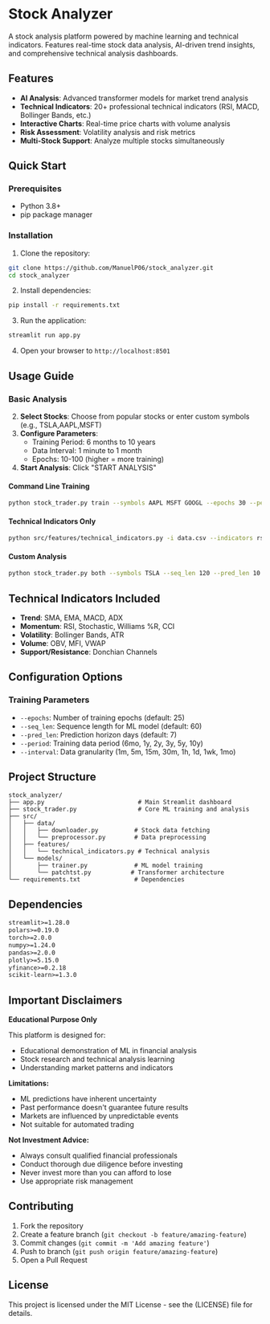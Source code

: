 # Stock Analyzer

A stock analysis platform powered by machine learning and technical indicators. Features real-time stock data analysis, AI-driven trend insights, and comprehensive technical analysis dashboards.

## Features

- **AI Analysis**: Advanced transformer models for market trend analysis
- **Technical Indicators**: 20+ professional technical indicators (RSI, MACD, Bollinger Bands, etc.)
- **Interactive Charts**: Real-time price charts with volume analysis
- **Risk Assessment**: Volatility analysis and risk metrics
- **Multi-Stock Support**: Analyze multiple stocks simultaneously

## Quick Start

### Prerequisites

- Python 3.8+
- pip package manager

### Installation

1. Clone the repository:
```bash
git clone https://github.com/ManuelP06/stock_analyzer.git
cd stock_analyzer
```

2. Install dependencies:
```bash
pip install -r requirements.txt
```

3. Run the application:
```bash
streamlit run app.py
```

4. Open your browser to `http://localhost:8501`

## Usage Guide

### Basic Analysis

2. **Select Stocks**: Choose from popular stocks or enter custom symbols (e.g., TSLA,AAPL,MSFT)
3. **Configure Parameters**:
   - Training Period: 6 months to 10 years
   - Data Interval: 1 minute to 1 month
   - Epochs: 10-100 (higher = more training)
4. **Start Analysis**: Click "START ANALYSIS"


#### Command Line Training
```bash
python stock_trader.py train --symbols AAPL MSFT GOOGL --epochs 30 --period 2y
```

#### Technical Indicators Only
```bash
python src/features/technical_indicators.py -i data.csv --indicators rsi macd bollinger
```

#### Custom Analysis
```bash
python stock_trader.py both --symbols TSLA --seq_len 120 --pred_len 10
```

## Technical Indicators Included

- **Trend**: SMA, EMA, MACD, ADX
- **Momentum**: RSI, Stochastic, Williams %R, CCI
- **Volatility**: Bollinger Bands, ATR
- **Volume**: OBV, MFI, VWAP
- **Support/Resistance**: Donchian Channels

## Configuration Options

### Training Parameters
- `--epochs`: Number of training epochs (default: 25)
- `--seq_len`: Sequence length for ML model (default: 60)
- `--pred_len`: Prediction horizon days (default: 7)
- `--period`: Training data period (6mo, 1y, 2y, 3y, 5y, 10y)
- `--interval`: Data granularity (1m, 5m, 15m, 30m, 1h, 1d, 1wk, 1mo)


## Project Structure

```
stock_analyzer/
├── app.py                          # Main Streamlit dashboard
├── stock_trader.py                 # Core ML training and analysis
├── src/
│   ├── data/
│   │   ├── downloader.py          # Stock data fetching
│   │   └── preprocessor.py        # Data preprocessing
│   ├── features/
│   │   └── technical_indicators.py # Technical analysis
│   └── models/
│       ├── trainer.py             # ML model training
│       └── patchtst.py           # Transformer architecture
└── requirements.txt               # Dependencies
```

## Dependencies

```txt
streamlit>=1.28.0
polars>=0.19.0
torch>=2.0.0
numpy>=1.24.0
pandas>=2.0.0
plotly>=5.15.0
yfinance>=0.2.18
scikit-learn>=1.3.0
```

## Important Disclaimers

**Educational Purpose Only**

This platform is designed for:
- Educational demonstration of ML in financial analysis
- Stock research and technical analysis learning
- Understanding market patterns and indicators

**Limitations:**
- ML predictions have inherent uncertainty
- Past performance doesn't guarantee future results
- Markets are influenced by unpredictable events
- Not suitable for automated trading

**Not Investment Advice:**
- Always consult qualified financial professionals
- Conduct thorough due diligence before investing
- Never invest more than you can afford to lose
- Use appropriate risk management

## Contributing

1. Fork the repository
2. Create a feature branch (`git checkout -b feature/amazing-feature`)
3. Commit changes (`git commit -m 'Add amazing feature'`)
4. Push to branch (`git push origin feature/amazing-feature`)
5. Open a Pull Request

## License

This project is licensed under the MIT License - see the (LICENSE) file for details.

